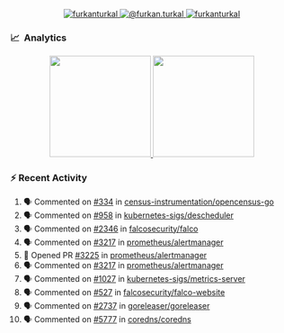 <p align="center">
  <a href="https://linkedin.com/in/furkanturkal" target="blank">
    <img src="https://img.shields.io/badge/linkedin-%230077B5.svg?&style=for-the-badge&logo=linkedin&logoColor=white" alt="furkanturkal" />
  </a>
  <a href="https://medium.com/@furkan.turkal" target="blank">
    <img src="https://img.shields.io/badge/medium-%2312100E.svg?&style=for-the-badge&logo=medium&logoColor=white" alt="@furkan.turkal" />
  </a>
  <a href="https://twitter.com/furkanturkaI" target="blank">
    <img src="https://img.shields.io/badge/Twitter-1DA1F2?style=for-the-badge&logo=twitter&logoColor=white" alt="furkanturkaI" />
  </a>
</p>

### 📈 &nbsp;Analytics

<p align="center">
  <a href="https://coderstats.net/github/#Dentrax">
    <img height="180em" src="https://github-readme-stats-eight-theta.vercel.app/api?username=Dentrax&show_icons=true&theme=algolia&include_all_commits=true&count_private=true&line_height=26"/>
    <img height="180em" src="https://github-readme-stats-eight-theta.vercel.app/api/top-langs/?username=Dentrax&layout=compact&langs_count=8&theme=algolia&line_height=26"/>
  </a>
</p>

### :zap: Recent Activity

<!--START_SECTION:activity-->
1. 🗣 Commented on [#334](https://github.com/census-instrumentation/opencensus-go/issues/334) in [census-instrumentation/opencensus-go](https://github.com/census-instrumentation/opencensus-go)
2. 🗣 Commented on [#958](https://github.com/kubernetes-sigs/descheduler/issues/958) in [kubernetes-sigs/descheduler](https://github.com/kubernetes-sigs/descheduler)
3. 🗣 Commented on [#2346](https://github.com/falcosecurity/falco/issues/2346) in [falcosecurity/falco](https://github.com/falcosecurity/falco)
4. 🗣 Commented on [#3217](https://github.com/prometheus/alertmanager/issues/3217) in [prometheus/alertmanager](https://github.com/prometheus/alertmanager)
5. 💪 Opened PR [#3225](https://github.com/prometheus/alertmanager/pull/3225) in [prometheus/alertmanager](https://github.com/prometheus/alertmanager)
6. 🗣 Commented on [#3217](https://github.com/prometheus/alertmanager/issues/3217) in [prometheus/alertmanager](https://github.com/prometheus/alertmanager)
7. 🗣 Commented on [#1027](https://github.com/kubernetes-sigs/metrics-server/issues/1027) in [kubernetes-sigs/metrics-server](https://github.com/kubernetes-sigs/metrics-server)
8. 🗣 Commented on [#527](https://github.com/falcosecurity/falco-website/issues/527) in [falcosecurity/falco-website](https://github.com/falcosecurity/falco-website)
9. 🗣 Commented on [#2737](https://github.com/goreleaser/goreleaser/issues/2737) in [goreleaser/goreleaser](https://github.com/goreleaser/goreleaser)
10. 🗣 Commented on [#5777](https://github.com/coredns/coredns/issues/5777) in [coredns/coredns](https://github.com/coredns/coredns)
<!--END_SECTION:activity-->
